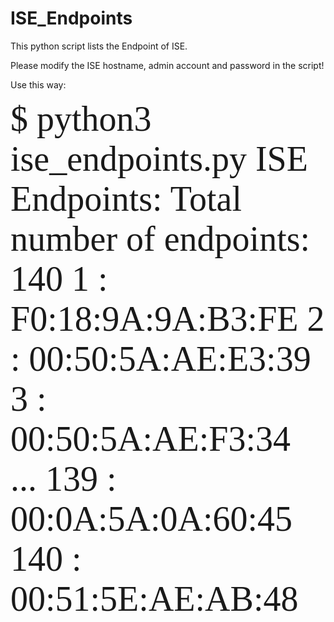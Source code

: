 # ISE_Endpoints

This python script lists the Endpoint of ISE. 

Please modify the ISE hostname, admin account and password in the script!

Use this way:

<span style="font-family:courier-new; font-size:4em;">
$ python3 ise_endpoints.py  
ISE Endpoints:  
Total number of endpoints: 140  
1 : F0:18:9A:9A:B3:FE  
2 : 00:50:5A:AE:E3:39  
3 : 00:50:5A:AE:F3:34  
...  
139 : 00:0A:5A:0A:60:45  
140 : 00:51:5E:AE:AB:48  

</span>

